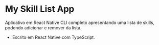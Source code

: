 # My Skill List App

Aplicativo em React Native CLI completo apresentando uma lista de skills, podendo adicionar e remover da lista.

- Escrito em React Native com TypeScript.
